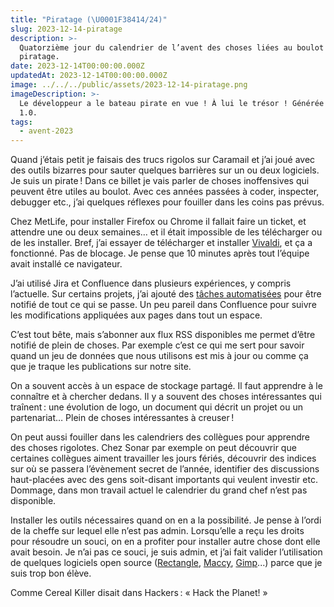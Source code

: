```yaml
---
title: "Piratage (\U0001F38414/24)"
slug: 2023-12-14-piratage
description: >-
  Quatorzième jour du calendrier de l’avent des choses liées au boulot : le
  piratage.
date: 2023-12-14T00:00:00.000Z
updatedAt: 2023-12-14T00:00:00.000Z
image: ../../../public/assets/2023-12-14-piratage.png
imageDescription: >-
  Le développeur a le bateau pirate en vue ! À lui le trésor ! Générée avec SDXL
  1.0.
tags:
  - avent-2023
---
```


Quand j’étais petit je faisais des trucs rigolos sur Caramail et j’ai joué avec des outils bizarres pour sauter quelques barrières sur un ou deux logiciels. Je suis un pirate ! Dans ce billet je vais parler de choses inoffensives qui peuvent être utiles au boulot. Avec ces années passées à coder, inspecter, debugger etc., j’ai quelques réflexes pour fouiller dans les coins pas prévus.

Chez MetLife, pour installer Firefox ou Chrome il fallait faire un ticket, et attendre une ou deux semaines… et il était impossible de les télécharger ou de les installer. Bref, j’ai essayer de télécharger et installer [Vivaldi](https://vivaldi.com/fr/), et ça a fonctionné. Pas de blocage. Je pense que 10 minutes après tout l’équipe avait installé ce navigateur.

J’ai utilisé Jira et Confluence dans plusieurs expériences, y compris l’actuelle. Sur certains projets, j’ai ajouté des [tâches automatisées](https://www.atlassian.com/software/jira/guides/automation/overview#what-is-automation) pour être notifié de tout ce qui se passe. Un peu pareil dans Confluence pour suivre les modifications appliquées aux pages dans tout un espace.

C’est tout bête, mais s’abonner aux flux RSS disponibles me permet d’être notifié de plein de choses. Par exemple c’est ce qui me sert pour savoir quand un jeu de données que nous utilisons est mis à jour ou comme ça que je traque les publications sur notre site.

On a souvent accès à un espace de stockage partagé. Il faut apprendre à le connaître et à chercher dedans. Il y a souvent des choses intéressantes qui traînent : une évolution de logo, un document qui décrit un projet ou un partenariat… Plein de choses intéressantes à creuser !

On peut aussi fouiller dans les calendriers des collègues pour apprendre des choses rigolotes. Chez Sonar par exemple on peut découvrir que certaines collègues aiment travailler les jours fériés, découvrir des indices sur où se passera l’évènement secret de l’année, identifier des discussions haut-placées avec des gens soit-disant importants qui veulent investir etc. Dommage, dans mon travail actuel le calendrier du grand chef n’est pas disponible.

Installer les outils nécessaires quand on en a la possibilité. Je pense à l’ordi de la cheffe sur lequel elle n’est pas admin. Lorsqu’elle a reçu les droits pour résoudre un souci, on en a profiter pour installer autre chose dont elle avait besoin. Je n’ai pas ce souci, je suis admin, et j’ai fait valider l’utilisation de quelques logiciels open source ([Rectangle](https://github.com/rxhanson/Rectangle), [Maccy](https://github.com/p0deje/Maccy), [Gimp](https://www.gimp.org/)...) parce que je suis trop bon élève.

Comme Cereal Killer disait dans Hackers : « Hack the Planet! »

